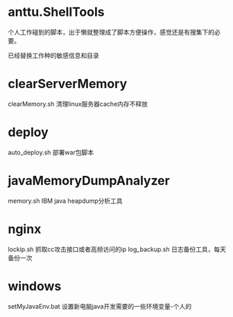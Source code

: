 # anttu.ShellTools
个人工作碰到的脚本，出于懒就整理成了脚本方便操作，感觉还是有搜集下的必要。

已经替换工作种的敏感信息和目录

# clearServerMemory
clearMemory.sh 清理linux服务器cache内存不释放

# deploy
auto_deploy.sh 部署war包脚本

# javaMemoryDumpAnalyzer
memory.sh IBM java heapdump分析工具

# nginx
lockip.sh 抓取cc攻击接口或者高频访问的ip
log_backup.sh 日志备份工具，每天备份一次

# windows
setMyJavaEnv.bat 设置新电脑java开发需要的一些环境变量-个人的